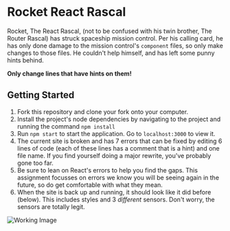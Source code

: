 # Rocket React Rascal
Rocket, The React Rascal, (not to be confused with his twin brother, The Router Rascal) has struck spaceship mission control. Per his calling card, he has only done damage to the mission control's `component` files, so only make changes to those files. He couldn't help himself, and has left some punny hints behind.

**Only change lines that have hints on them!**

## Getting Started

1. Fork this repository and clone your fork onto your computer.
2. Install the project's node dependencies by navigating to the project and running the command `npm install`
3. Run `npm start` to start the application. Go to `localhost:3000` to view it.
4. The current site is broken and has 7 errors that can be fixed by editing 6 lines of code (each of these lines has a comment that is a hint) and one file name. If you find yourself doing a major rewrite, you've probably gone too far.
5. Be sure to lean on React's errors to help you find the gaps. This assignment focusses on errors we know you will be seeing again in the future, so do get comfortable with what they mean.
6. When the site is back up and running, it should look like it did before (below). This includes styles and 3 _different_ sensors. Don't worry, the sensors are totally legit.

![Working Image](/working-mission-control.gif)
